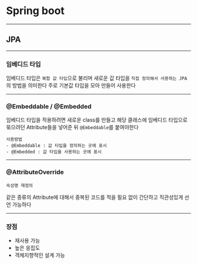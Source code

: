 # Spring boot
---
## JPA
---
### 임베디드 타입
임베디드 타입은 `복합 값 타입`으로 불리며 새로운 값 타입을 `직접 정의해서 사용하는 JPA`의 방법을 의미한다
주로 기본값 타입을 모아 만들어 사용한다

---
### @Embeddable / @Embedded
임베디드 타입을 적용하려면 새로운 class를 만들고 해당 클래스에 임베디드 타입으로 묶으려던 Attribute들을 넣어준 뒤 `@Embeddable`를 붙여야한다
```
사용방법
- @Embeddable : 값 타입을 정의하는 곳에 표시
- @Embedded : 값 타입을 사용하는 곳에 표시
```
---
### @AttributeOverride
```
속성명 재정의
```
같은 종류의 Attribute에 대해서 중복된 코드를 적을 필요 없이 간단하고 직관성있게 선언 가능하다

---
### 장점
- 재사용 가능
- 높은 응집도
- 객체지향적인 설계 가능